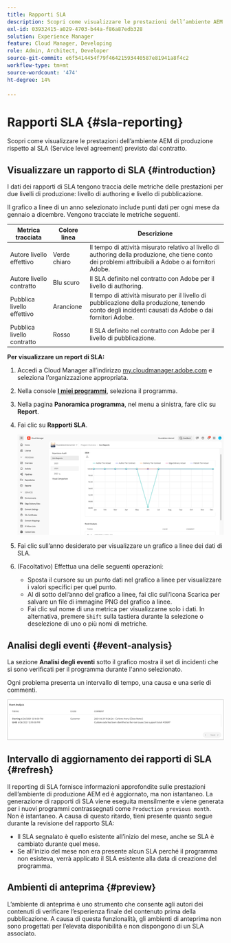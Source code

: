 ```yaml
---
title: Rapporti SLA
description: Scopri come visualizzare le prestazioni dell’ambiente AEM di produzione rispetto al Service level agreement contrattuale.
exl-id: 03932415-a029-4703-b44a-f86a87edb328
solution: Experience Manager
feature: Cloud Manager, Developing
role: Admin, Architect, Developer
source-git-commit: e6f5414454f79f46421593440587e81941a8f4c2
workflow-type: tm+mt
source-wordcount: '474'
ht-degree: 14%

---
```



# Rapporti SLA {#sla-reporting}

Scopri come visualizzare le prestazioni dell’ambiente AEM di produzione rispetto al SLA (Service level agreement) previsto dal contratto.

## Visualizzare un rapporto di SLA {#introduction}

I dati dei rapporti di SLA tengono traccia delle metriche delle prestazioni per due livelli di produzione: livello di authoring e livello di pubblicazione.

Il grafico a linee di un anno selezionato include punti dati per ogni mese da gennaio a dicembre. Vengono tracciate le metriche seguenti.

| Metrica tracciata | Colore linea | Descrizione |
| --- | --- | --- |
| Autore livello effettivo | Verde chiaro | Il tempo di attività misurato relativo al livello di authoring della produzione, che tiene conto dei problemi attribuibili a Adobe o ai fornitori Adobe. |
| Autore livello contratto | Blu scuro | Il SLA definito nel contratto con Adobe per il livello di authoring. |
| Pubblica livello effettivo | Arancione | Il tempo di attività misurato per il livello di pubblicazione della produzione, tenendo conto degli incidenti causati da Adobe o dai fornitori Adobe. |
| Pubblica livello contratto | Rosso | Il SLA definito nel contratto con Adobe per il livello di pubblicazione. |

**Per visualizzare un report di SLA:**

1. Accedi a Cloud Manager all’indirizzo [my.cloudmanager.adobe.com](https://my.cloudmanager.adobe.com/) e seleziona l’organizzazione appropriata.

1. Nella console **[I miei programmi](/help/implementing/cloud-manager/navigation.md#my-programs)**, seleziona il programma.

1. Nella pagina **Panoramica programma**, nel menu a sinistra, fare clic su **Report**.

1. Fai clic su **Rapporti SLA**.

   ![Grafico a linee del report di SLA](/help/implementing/cloud-manager/assets/cm-sla-report2.png)

1. Fai clic sull’anno desiderato per visualizzare un grafico a linee dei dati di SLA.

1. (Facoltativo) Effettua una delle seguenti operazioni:

   * Sposta il cursore su un punto dati nel grafico a linee per visualizzare i valori specifici per quel punto.
   * Al di sotto dell’anno del grafico a linee, fai clic sull’icona Scarica per salvare un file di immagine PNG del grafico a linee.
   * Fai clic sul nome di una metrica per visualizzarne solo i dati. In alternativa, premere `Shift` sulla tastiera durante la selezione o deselezione di uno o più nomi di metriche.

## Analisi degli eventi {#event-analysis}

La sezione **Analisi degli eventi** sotto il grafico mostra il set di incidenti che si sono verificati per il programma durante l&#39;anno selezionato.

Ogni problema presenta un intervallo di tempo, una causa e una serie di commenti.

![Esempio di analisi degli eventi](assets/sla-reporting-c.png)

## Intervallo di aggiornamento dei rapporti di SLA {#refresh}

Il reporting di SLA fornisce informazioni approfondite sulle prestazioni dell’ambiente di produzione AEM ed è aggiornato, ma non istantaneo. La generazione di rapporti di SLA viene eseguita mensilmente e viene generata per i nuovi programmi contrassegnati come `Production previous month`. Non è istantaneo. A causa di questo ritardo, tieni presente quanto segue durante la revisione del rapporto SLA:

* Il SLA segnalato è quello esistente all’inizio del mese, anche se SLA è cambiato durante quel mese.
* Se all&#39;inizio del mese non era presente alcun SLA perché il programma non esisteva, verrà applicato il SLA esistente alla data di creazione del programma.

## Ambienti di anteprima {#preview}

L’ambiente di anteprima è uno strumento che consente agli autori dei contenuti di verificare l’esperienza finale del contenuto prima della pubblicazione. A causa di questa funzionalità, gli ambienti di anteprima non sono progettati per l’elevata disponibilità e non dispongono di un SLA associato.

